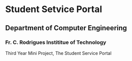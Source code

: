 # Student Setvice Portal
## Department of Computer Engineering
### Fr. C. Rodrigues Instititue of Technology 

Third Year Mini Project, The Student Service Portal
